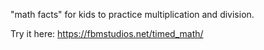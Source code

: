 "math facts" for kids to practice multiplication and division.

Try it here:  https://fbmstudios.net/timed_math/

